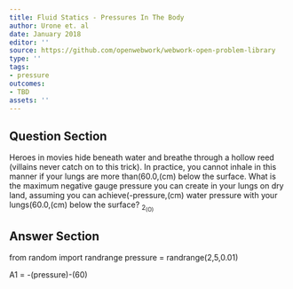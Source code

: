 ```yaml
---
title: Fluid Statics - Pressures In The Body
author: Urone et. al
date: January 2018
editor: ''
source: https://github.com/openwebwork/webwork-open-problem-library
type: ''
tags:
- pressure
outcomes:
- TBD
assets: ''
---
```


## Question Section 

Heroes in movies hide beneath water and breathe through a hollow reed (villains never catch on to this trick). In practice, you cannot inhale in this manner if your lungs are more than(60.0,(cm) below the surface. What is the maximum negative gauge pressure you can create in your lungs on dry land, assuming you can achieve(-pressure,(cm) water pressure with your lungs(60.0,(cm) below the surface?
<sub>2<sub>(O)



## Answer Section

from random import randrange
pressure = randrange(2,5,0.01)

A1 = -(pressure)-(60)